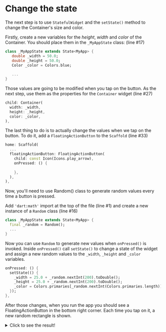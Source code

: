 # Change the state

The next step is to use `StatefulWidget` and the `setState()` method to 
change the Container's size and color.

Firstly, create a new variables for the _height_, _width_ and _color_ of the 
Container. You should place them in the `_MyAppState` class: (line #17)

```dart
class _MyAppState extends State<MyApp> {
   double _width = 50.0;
   double _height = 50.0;
   Color _color = Colors.blue;
   
   ...
}
```

Those values are going to be modified when you tap on the button. As the next 
step, use them as the properties for the `Container` widget (line #27)
```dart
child: Container(
  width: _width,
  height: _height,
  color: _color,
),
```

The last thing to do is to actually change the values when we tap on the 
button. To do it, add a `FloatingActionButton` to the `Scaffold` (line #33)

```dart
home: Scaffold(
  ...
  floatingActionButton: FloatingActionButton(
    child: const Icon(Icons.play_arrow),
    onPressed: () {
      
    },
  ),
),
```

Now, you'll need to use Random() class to generate random values every time 
a button is pressed.

Add `'dart:math'` import at the top of the file (line #1) and create a new
instance of a `Random` class (line #16)

```dart
class _MyAppState extends State<MyApp> {
  final _random = Random();
  ...
}
```

Now you can use `Random` to generate new values when `onPressed()` is 
invoked. Inside `onPressed()` call `setState()` to change a state of the 
widget and assign a new random values to the `_width`, `_height` and 
`_color` variables.

```dart
onPressed: () {
  setState(() {
    _width = 25.0 + _random.nextInt(200).toDouble();
    _height = 25.0 + _random.nextInt(200).toDouble();
    _color = Colors.primaries[_random.nextInt(Colors.primaries.length)];
  });
},
```

After those changes, when you run the app you should see a 
FloatingActionButton in the bottom right corner. Each time you tap on it, a 
new random rectangle is shown.

<details>
  <summary>Click to see the result!</summary>

![Change the state](https://github.com/pszklarska/flutter_animations_workshop/raw/main/assets/screen01.gif?raw=true)
</details>

<img alt="Google Analytics" src="https://www.google-analytics.com/collect?v=1&cid=1&t=pageview&ec=workshop&ea=open&dp=blob/main/step_02/instructions.md&dt=/step-02&tid=UA-226934227-1" style="width: 1px; height: 1px"/>